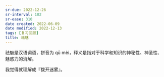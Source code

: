 ```yaml
---
sr-due: 2022-12-26
sr-interval: 102
sr-ease: 310
date created: 2022-06-09
date modified: 2022-12-13
tags: [复习回顾]
title: 祛魅
---
```


祛魅是汉语词语，拼音为 qū mèi，释义是指对于科学和知识的神秘性、神圣性、魅惑力的消解。

我觉得就理解成『拨开迷雾』。
